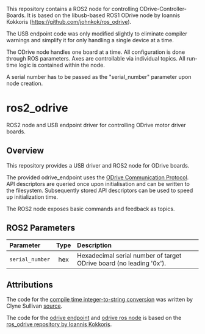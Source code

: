 This repository contains a ROS2 node for controlling ODrive-Controller-Boards.
It is based on the libusb-based ROS1 ODrive node by Ioannis Kokkoris (https://github.com/johnkok/ros_odrive).

The USB endpoint code was only modified slightly to eliminate compiler warnings and simplify it for only handling a single device at a time.

The ODrive node handles one board at a time. All configuration is done through ROS parameters. Axes are controllable via individual topics. All run-time logic is contained within the node.

A serial number has to be passed as the "serial_number" parameter upon node creation.

# ros2_odrive

ROS2 node and USB endpoint driver for controlling ODrive motor driver boards.

## Overview
This repository provides a USB driver and ROS2 node for ODrive boards.

The provided odrive_endpoint uses the [ODrive Communication Protocol][def2]. 
API descriptors are queried once upon initialisation and can be written to the filesystem.
Subsequently stored API descriptors can be used to speed up initialization time.

The ROS2 node exposes basic commands and feedback as topics.

## ROS2 Parameters

| Parameter |  Type  | Description |
|:-----|:--------:|:---|
| `serial_number` | hex | Hexadecimal serial number of target ODrive board (no leading '0x'). |

## Attributions

The code for the [compile time integer-to-string conversion](include/ros2_odrive/to_string.hpp) was written by Clyne Sullivan [source][def].

The code for the [odrive endpoint](include/ros2_odrive/odrive_endpoint.hpp) and [odrive ros node](include/ros2_odrive/odrive.hpp) is based on the [ros_odrive repository by Ioannis Kokkoris][def3].


[def2]: https://docs.odriverobotics.com/v/latest/protocol.html
[def]: https://github.com/tcsullivan/constexpr-to-string
[def3]: https://github.com/johnkok/ros_odrive